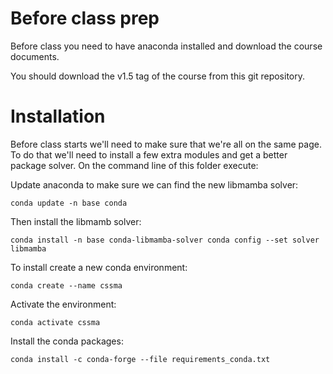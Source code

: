 # Before class prep

Before class you need to have anaconda installed and download the course documents.

You should download the v1.5 tag of the course from this git repository.

# Installation

Before class starts we'll need to make sure that we're all on the same page. To do that we'll need
to install a few extra modules and get a better package solver. On the command line of this folder execute:

Update anaconda to make sure we can find the new libmamba solver:

`conda update -n base conda`

Then install the libmamb solver:

`conda install -n base conda-libmamba-solver
conda config --set solver libmamba`

To install create a new conda environment:

`conda create --name cssma`

Activate the environment:

`conda activate cssma`

Install the conda packages:

`conda install -c conda-forge --file requirements_conda.txt`

